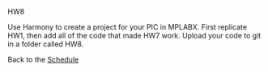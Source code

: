 HW8  

Use Harmony to create a project for your PIC in MPLABX. First replicate HW1, then add all of the code that made HW7 work. Upload your code to git in a folder called HW8.  

Back to the [Schedule](https://github.com/ndm736/ME433_2019/wiki/Schedule) 